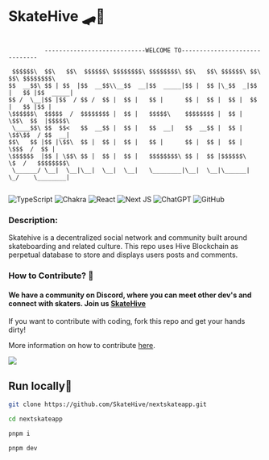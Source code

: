 # SkateHive 🛹🐝

```

          ----------------------------WELCOME TO------------------------------

 $$$$$$\  $$\   $$\  $$$$$$\ $$$$$$$$\ $$$$$$$$\ $$\   $$\ $$$$$$\ $$\    $$\ $$$$$$$$\ 
$$  __$$\ $$ | $$  |$$  __$$\\__$$  __|$$  _____|$$ |  $$ |\_$$  _|$$ |   $$ |$$  _____|
$$ /  \__|$$ |$$  / $$ /  $$ |  $$ |   $$ |      $$ |  $$ |  $$ |  $$ |   $$ |$$ |      
\$$$$$$\  $$$$$  /  $$$$$$$$ |  $$ |   $$$$$\    $$$$$$$$ |  $$ |  \$$\  $$  |$$$$$\    
 \____$$\ $$  $$<   $$  __$$ |  $$ |   $$  __|   $$  __$$ |  $$ |   \$$\$$  / $$  __|   
$$\   $$ |$$ |\$$\  $$ |  $$ |  $$ |   $$ |      $$ |  $$ |  $$ |    \$$$  /  $$ |      
\$$$$$$  |$$ | \$$\ $$ |  $$ |  $$ |   $$$$$$$$\ $$ |  $$ |$$$$$$\    \$  /   $$$$$$$$\ 
 \______/ \__|  \__|\__|  \__|  \__|   \________|\__|  \__|\______|    \_/    \________|
        
```

![TypeScript](https://img.shields.io/badge/typescript-%23007ACC.svg?style=for-the-badge&logo=typescript&logoColor=%2300ff00&color=black) ![Chakra](https://img.shields.io/badge/chakra-%234ED1C5.svg?style=for-the-badge&logo=chakraui&logoColor=%2300ff00&color=black) ![React](https://img.shields.io/badge/react-%2320232a.svg?style=for-the-badge&logo=react&logoColor=%2300ff00&color=black) ![Next JS](https://img.shields.io/badge/Next-black?style=for-the-badge&logo=next.js&logoColor=%2300ff00&color=black) ![ChatGPT](https://img.shields.io/badge/chatGPT-74aa9c?style=for-the-badge&logo=openai&logoColor=%2300ff00&color=black) ![GitHub](https://img.shields.io/badge/github-%23121011.svg?style=for-the-badge&logo=github&logoColor=%2300ff00&color=black)

### Description:


Skatehive is a decentralized social network and community built around skateboarding and related culture. This repo uses Hive Blockchain as perpetual database to store and displays users posts and comments. 


### How to Contribute? 🦾

#### We have a community on Discord, where you can meet other dev's and connect with skaters. Join us [SkateHive](https://discord.gg/skateboard)

If you want to contribute with coding, fork this repo and get your hands dirty!

More information on how to contribute [here](CONTRIBUTE.md).

![](https://www.skatehive.app/pepe-login.png)

## Run locally📍

```bash
git clone https://github.com/SkateHive/nextskateapp.git
```
```bash
cd nextskateapp 
```
```bash
pnpm i 
```
```bash
pnpm dev 
```

